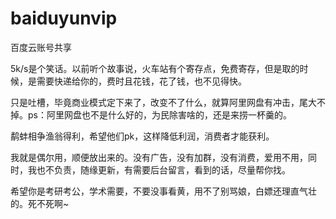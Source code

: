 # baiduyunvip
百度云账号共享

5k/s是个笑话。以前听个故事说，火车站有个寄存点，免费寄存，但是取的时候，是需要快递给你的，费时且花钱，花了钱，也不见得快。

只是吐槽，毕竟商业模式定下来了，改变不了什么，就算阿里网盘有冲击，尾大不掉。ps：阿里网盘也不是什么好的，为民除害啥的，还是来捞一杯羹的。

鹬蚌相争渔翁得利，希望他们pk，这样降低利润，消费者才能获利。

我就是偶尔用，顺便放出来的。没有广告，没有加群，没有消费，爱用不用，同时，我也不负责，随缘更新，有需要后台留言，看到的话，尽量帮你找。

希望你是考研考公，学术需要，不要没事看黄，用不了别骂娘，白嫖还理直气壮的。死不死啊~


